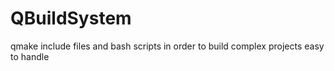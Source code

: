 # QBuildSystem
qmake include files and bash scripts in order to build complex projects easy to handle

